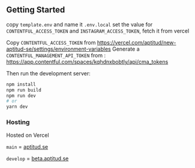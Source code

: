 ## Getting Started

copy `template.env` and name it `.env.local`
set the value for `CONTENTFUL_ACCESS_TOKEN`
and `INSTAGRAM_ACCESS_TOKEN`, fetch it from vercel

Copy `CONTENTFUL_ACCESS_TOKEN` from <https://vercel.com/aptitud/new-aptitud-se/settings/environment-variables>
Generate a `CONTENTFUL_MANAGEMENT_API_TOKEN` from : <https://app.contentful.com/spaces/kqhdnxbobtly/api/cma_tokens>

Then run the development server:

```bash
npm install
npm run build
npm run dev
# or
yarn dev
```

### Hosting

Hosted on Vercel

`main` = [aptitud.se](https://aptitud.se)

`develop` = [beta.aptitud.se](https://beta.aptitud.se)
